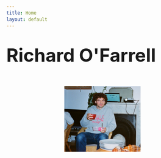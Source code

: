 ```yaml
---
title: Home
layout: default
---
```


# <span class="main" style="font-size: clamp(28px, 6vw, 48px);">Richard O'Farrell</span>

<br>
<br>
<!-- Add your image here -->
<img src="profile.jpeg" alt="Me enjoying ice cream and aperol" style="max-width: clamp(200px, 35%, 45%); height: auto; display: block; margin: 0 auto;">
